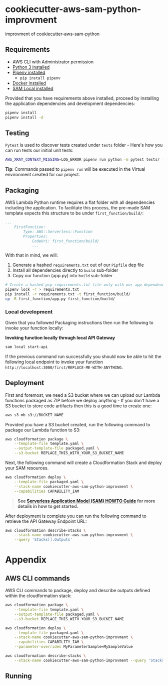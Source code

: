 # cookiecutter-aws-sam-python-improvment

improvment of cookiecutter-aws-sam-python

## Requirements

* AWS CLI with Administrator permission
* [Python 3 installed](https://www.python.org/downloads/)
* [Pipenv installed](https://github.com/pypa/pipenv)
    - `pip install pipenv`
* [Docker installed](https://www.docker.com/community-edition)
* [SAM Local installed](https://github.com/awslabs/aws-sam-local) 


Provided that you have requirements above installed, proceed by installing the application dependencies and development dependencies:

```bash
pipenv install
pipenv install -d
```


## Testing

`Pytest` is used to discover tests created under `tests` folder - Here's how you can run tests our initial unit tests:


```bash
AWS_XRAY_CONTEXT_MISSING=LOG_ERROR pipenv run python -m pytest tests/ -v
```

**Tip**: Commands passed to `pipenv run` will be executed in the Virtual environment created for our project.


## Packaging

AWS Lambda Python runtime requires a flat folder with all dependencies including the application. To facilitate this process, the pre-made SAM template expects this structure to be under `first_function/build/`:

```yaml
...
    FirstFunction:
        Type: AWS::Serverless::Function
        Properties:
            CodeUri: first_function/build/
            ...
```

With that in mind, we will:

1. Generate a hashed `requirements.txt` out of our `Pipfile` dep file
1. Install all dependencies directly to `build` sub-folder
2. Copy our function (app.py) into `build` sub-folder


```bash
# Create a hashed pip requirements.txt file only with our app dependencies (no dev deps)
pipenv lock -r > requirements.txt
pip install -r requirements.txt -t first_function/build/
cp -R first_function/app.py first_function/build/
```


### Local development

Given that you followed Packaging instructions then run the following to invoke your function locally:


**Invoking function locally through local API Gateway**

```bash
sam local start-api
```

If the previous command run successfully you should now be able to hit the following local endpoint to invoke your function `http://localhost:3000/first/REPLACE-ME-WITH-ANYTHING`.



## Deployment

First and foremost, we need a S3 bucket where we can upload our Lambda functions packaged as ZIP before we deploy anything - If you don't have a S3 bucket to store code artifacts then this is a good time to create one:

```bash
aws s3 mb s3://BUCKET_NAME
```

Provided you have a S3 bucket created, run the following command to package our Lambda function to S3:

```bash
aws cloudformation package \
    --template-file template.yaml \
    --output-template-file packaged.yaml \
    --s3-bucket REPLACE_THIS_WITH_YOUR_S3_BUCKET_NAME
```

Next, the following command will create a Cloudformation Stack and deploy your SAM resources.

```bash
aws cloudformation deploy \
    --template-file packaged.yaml \
    --stack-name cookiecutter-aws-sam-python-improvment \
    --capabilities CAPABILITY_IAM
```

> **See [Serverless Application Model (SAM) HOWTO Guide](https://github.com/awslabs/serverless-application-model/blob/master/HOWTO.md) for more details in how to get started.**


After deployment is complete you can run the following command to retrieve the API Gateway Endpoint URL:

```bash
aws cloudformation describe-stacks \
    --stack-name cookiecutter-aws-sam-python-improvment \
    --query 'Stacks[].Outputs'
``` 


# Appendix



## AWS CLI commands

AWS CLI commands to package, deploy and describe outputs defined within the cloudformation stack:

```bash
aws cloudformation package \
    --template-file template.yaml \
    --output-template-file packaged.yaml \
    --s3-bucket REPLACE_THIS_WITH_YOUR_S3_BUCKET_NAME

aws cloudformation deploy \
    --template-file packaged.yaml \
    --stack-name cookiecutter-aws-sam-python-improvment \
    --capabilities CAPABILITY_IAM \
    --parameter-overrides MyParameterSample=MySampleValue

aws cloudformation describe-stacks \
    --stack-name cookiecutter-aws-sam-python-improvment --query 'Stacks[].Outputs'
```

## Running 
